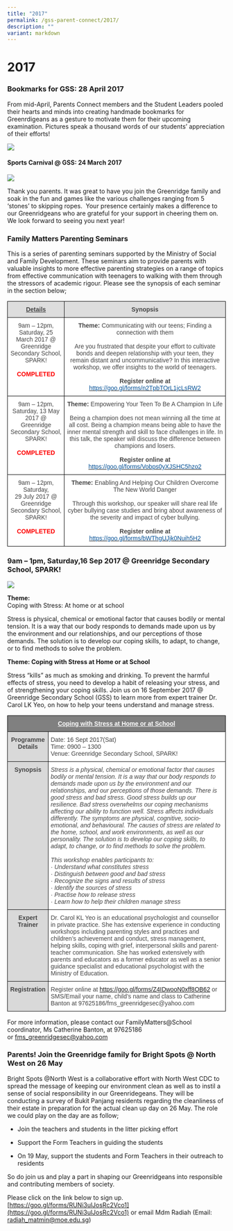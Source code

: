 ```yaml
---
title: "2017"
permalink: /gss-parent-connect/2017/
description: ""
variant: markdown
---
```

# **2017**
  

### **Bookmarks for GSS: 28 April 2017**

From mid-April, Parents Connect members and the Student Leaders pooled their hearts and minds into creating handmade bookmarks for Greenrdigeans as a gesture to motivate them for their upcoming examination. Pictures speak a thousand words of our students’ appreciation of their efforts!

![](/images/Final%20GSS%20Bookmarks.png)

#### **Sports Carnival @ GSS: 24 March 2017**

![](/images/pc2.jpg)

Thank you parents. It was great to have you join the Greenridge family and soak in the fun and games like the various challenges ranging from 5 ‘stones’ to skipping ropes.&nbsp; Your presence certainly makes a difference to our Greenridgeans who are grateful for your support in cheering them on. We look forward to seeing you next year!
  

### Family Matters Parenting Seminars

This is a series of parenting seminars supported by the Ministry of Social and Family Development. These seminars aim to provide parents with valuable insights to more effective parenting strategies on a range of topics from effective communication with teenagers to walking with them through the stressors of academic rigour. Please see the synopsis of each seminar in the section below;

<table style="border-collapse:collapse;border-spacing:0" class="tg"><thead><tr><th style="background-color:#DDD;border-color:#000000;border-style:solid;border-width:1px;color:#444;font-family:Arial, sans-serif;font-size:14px;font-weight:bold;overflow:hidden;padding:10px 5px;text-align:center;text-decoration:underline;vertical-align:top;word-break:normal">Details</th><th style="background-color:#DDD;border-color:#000000;border-style:solid;border-width:1px;color:#444;font-family:Arial, sans-serif;font-size:14px;font-weight:bold;overflow:hidden;padding:10px 5px;text-align:center;vertical-align:top;word-break:normal">Synopsis</th></tr></thead><tbody><tr><td style="background-color:#FFF;border-color:#000000;border-style:solid;border-width:1px;color:#444;font-family:Arial, sans-serif;font-size:14px;overflow:hidden;padding:10px 5px;text-align:center;vertical-align:top;word-break:normal">9am – 12pm, Saturday, 25 <span style="background-color:initial">March 2017 @ Greenridge Secondary School, SPARK!</span><br><br><span style="font-weight:bold;color:#FE0000">COMPLETED</span></td><td style="background-color:#FFF;border-color:#000000;border-style:solid;border-width:1px;color:#444;font-family:Arial, sans-serif;font-size:14px;overflow:hidden;padding:10px 5px;text-align:center;vertical-align:top;word-break:normal"><span style="font-weight:bold">Theme:</span> Communicating with our teens; Finding a connection with them<br><br>Are you frustrated that despite your effort to cultivate bonds and deepen relationship with your teen, they remain distant and uncommunicative? In this interactive workshop, we offer insights to the world of teenagers.<br><br><span style="font-weight:bold">Register online at</span> <a href="https://goo.gl/forms/n2TpbTOrL1jcLsRW2" target="_blank" rel="noopener noreferrer"><span style="text-decoration:none;color:#035096">https://goo.gl/forms/n2TpbTOrL1jcLsRW2</span></a></td></tr><tr><td style="background-color:#FFF;border-color:#000000;border-style:solid;border-width:1px;color:#444;font-family:Arial, sans-serif;font-size:14px;overflow:hidden;padding:10px 5px;text-align:center;vertical-align:top;word-break:normal">     9am – 12pm, Saturday,      13 May 2017 @ Greenridge Secondary School, SPARK!<br><br><span style="font-weight:bold;color:#FE0000">COMPLETED</span></td><td style="background-color:#FFF;border-color:#000000;border-style:solid;border-width:1px;color:#444;font-family:Arial, sans-serif;font-size:14px;overflow:hidden;padding:10px 5px;text-align:center;vertical-align:top;word-break:normal"><span style="font-weight:bold">Theme:</span> Empowering Your Teen To Be A Champion In Life<br><br>Being a champion does not mean winning all the time at all cost. Being a champion means being able to have the inner mental strength and skill to face challenges in life. In this talk, the speaker will discuss the difference between champions and losers.<br> <br><span style="font-weight:bold">Register online at</span> <a href="https://goo.gl/forms/Vobps0yXJSHC5hzo2" target="_blank" rel="noopener noreferrer"><span style="text-decoration:none;color:#035096">https://goo.gl/forms/Vobps0yXJSHC5hzo2</span></a></td></tr><tr><td style="background-color:#FFF;border-color:#000000;border-style:solid;border-width:1px;color:#444;font-family:Arial, sans-serif;font-size:14px;overflow:hidden;padding:10px 5px;text-align:center;vertical-align:top;word-break:normal"><span style="background-color:initial">     9am</span> – 12pm, Saturday,    <br><span style="background-color:initial">29 July 2017 @ Greenridge Secondary School, SPARK!</span><br><br><span style="font-weight:bold;color:#FE0000">COMPLETED</span></td><td style="background-color:#FFF;border-color:#000000;border-style:solid;border-width:1px;color:#444;font-family:Arial, sans-serif;font-size:14px;overflow:hidden;padding:10px 5px;text-align:center;vertical-align:top;word-break:normal"><span style="font-weight:bold">Theme:</span> Enabling And Helping Our Children Overcome The New World Danger<br><br>Through this workshop, our speaker will share real life cyber bullying case studies and bring about awareness of the severity and impact of cyber bullying.<br><br><span style="font-weight:bold">Register online at</span> <a href="https://goo.gl/forms/bWThgUJjk0Nuih5H2" target="_blank" rel="noopener noreferrer"><span style="text-decoration:none;color:#035096">https://goo.gl/forms/bWThgUJjk0Nuih5H2</span></a></td></tr></tbody></table>


### 9am – 1pm, Saturday,16 Sep 2017 @ Greenridge Secondary School, SPARK!

![](/images/coping%20with%20stress%20flyer.jpg)

**Theme:**   
Coping with Stress: At home or at school 

Stress is physical, chemical or emotional factor that causes bodily or mental tension. It is a way that our body responds to demands made upon us by the environment and our relationships, and our perceptions of those demands. The solution is to develop our coping skills, to adapt, to change, or to find methods to solve the problem.




**Theme: Coping with Stress at Home or at School**  

Stress “kills” as much as smoking and drinking. To prevent the harmful effects of stress, you need to develop a habit of releasing your stress, and of strengthening your coping skills. Join us on 16 September 2017 @ Greenridge Secondary School (GSS) to learn more from expert trainer Dr. Carol LK Yeo, on how to help your teens understand and manage stress.


<table style="border-collapse:collapse;border-spacing:0" class="tg"><thead><tr><th style="background-color:#808080;border-color:#000000;border-style:solid;border-width:1px;color:#ffffff;font-family:Arial, sans-serif;font-size:14px;font-weight:bold;overflow:hidden;padding:10px 5px;text-align:center;text-decoration:underline;vertical-align:top;word-break:normal" colspan="2">Coping with Stress at Home or at School</th></tr></thead><tbody><tr><td style="background-color:#D9D9D9;border-color:#000000;border-style:solid;border-width:1px;color:#444;font-family:Arial, sans-serif;font-size:14px;font-weight:bold;overflow:hidden;padding:10px 5px;text-align:center;vertical-align:top;word-break:normal">Programme Details</td><td style="background-color:#FFF;border-color:#000000;border-style:solid;border-width:1px;color:#444;font-family:Arial, sans-serif;font-size:14px;overflow:hidden;padding:10px 5px;text-align:left;vertical-align:top;word-break:normal">Date: 16 Sept 2017(Sat)<br>Time: 0900 – 1300<br>Venue: Greenridge Secondary School, SPARK!</td></tr><tr><td style="background-color:#D9D9D9;border-color:black;border-style:solid;border-width:1px;color:#444;font-family:Arial, sans-serif;font-size:14px;font-weight:bold;overflow:hidden;padding:10px 5px;text-align:center;vertical-align:top;word-break:normal">Synopsis</td><td style="background-color:#FFF;border-color:black;border-style:solid;border-width:1px;color:#444;font-family:Arial, sans-serif;font-size:14px;font-style:italic;overflow:hidden;padding:10px 5px;text-align:left;vertical-align:top;word-break:normal">Stress is a physical, chemical or emotional factor that causes bodily or mental tension. It is a way that our body responds to demands made upon us by the environment and our relationships, and our perceptions of those demands. There is good stress and bad stress. Good stress builds up our resilience. Bad stress overwhelms our coping mechanisms affecting our ability to function well. Stress affects individuals differently. The symptoms are physical, cognitive, socio-emotional, and behavioural. The causes of stress are related to the home, school, and work environments, as well as our personality. The solution is to develop our coping skills, to adapt, to change, or to find methods to solve the problem.<br><br>This workshop enables participants to:<br><span style="background-color:initial">·</span>        Understand what constitutes stress<br><span style="background-color:initial">·</span>        Distinguish between good and bad stress<br><span style="background-color:initial">·</span>        Recognize the signs and results of stress<br><span style="background-color:initial">·</span>        Identify the sources of stress<br><span style="background-color:initial">·</span>        Practise how to release stress<br><span style="background-color:initial">·</span>        Learn how to help their children manage stress<br></td></tr><tr><td style="background-color:#D9D9D9;border-color:black;border-style:solid;border-width:1px;color:#444;font-family:Arial, sans-serif;font-size:14px;font-weight:bold;overflow:hidden;padding:10px 5px;text-align:center;vertical-align:top;word-break:normal">Expert Trainer</td><td style="background-color:#FFF;border-color:black;border-style:solid;border-width:1px;color:#444;font-family:Arial, sans-serif;font-size:14px;overflow:hidden;padding:10px 5px;text-align:left;vertical-align:top;word-break:normal">Dr. Carol KL Yeo is an educational psychologist and counsellor in private practice. She has extensive experience in conducting workshops including parenting styles and practices and children’s achievement and conduct, stress management, helping skills, coping with grief, interpersonal skills and parent-teacher communication. She has worked extensively with parents and educators as a former educator as well as a senior guidance specialist and educational psychologist with the Ministry of Education.<br></td></tr><tr><td style="background-color:#D9D9D9;border-color:black;border-style:solid;border-width:1px;color:#444;font-family:Arial, sans-serif;font-size:14px;font-weight:bold;overflow:hidden;padding:10px 5px;text-align:center;vertical-align:top;word-break:normal">Registration</td><td style="background-color:#FFF;border-color:black;border-style:solid;border-width:1px;color:#444;font-family:Arial, sans-serif;font-size:14px;overflow:hidden;padding:10px 5px;text-align:left;vertical-align:top;word-break:normal">Register online at <a href="https://goo.gl/forms/Z4IDwooN0xff8OB62">https://goo.gl/forms/Z4IDwooN0xff8OB62</a> or SMS/Email your name, child’s name and class to Catherine Banton at 97625186/fms_greenridgesec@yahoo.com</td></tr></tbody></table>





For more information, please contact our FamilyMatters@School coordinator, Ms Catherine Banton, at 97625186 or&nbsp;[fms\_greenridgesec@yahoo.com](mailto:fms_greenridgesec@yahoo.com)


### **Parents! Join the Greenridge family for Bright Spots @ North West&nbsp;on 26 May**

Bright Spots @North West is a collaborative effort with North West CDC to spread the message of keeping our environment clean as well as to instil a sense of social responsibility in our Greenridegeans. They will be conducting a survey of Bukit Panjang residents regarding the cleanliness of their estate in preparation for the actual clean up day on 26 May. The role we could play on the day are as follow;&nbsp;

*   Join the teachers and students in the litter picking effort&nbsp;  
    
*   Support the Form Teachers in guiding the students&nbsp;  
    
*   On 19 May, support the students and Form Teachers in their outreach to residents

So do join us and play a part in shaping our Greenridgeans into responsible and contributing members of society.

Please click on the link below to sign up.&nbsp;
[https://goo.gl/forms/RUNi3ulJosRc2Vco1](https://goo.gl/forms/RUNi3ulJosRc2Vco1) or email Mdm Radiah (Email: [radiah\_matmin@moe.edu.sg](mailto:radiah\_matmin@moe.edu.sg))